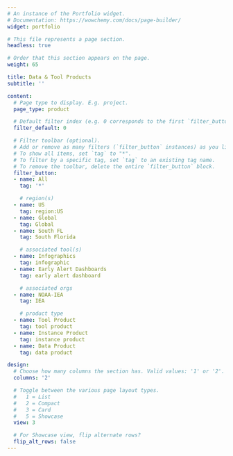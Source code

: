 ```yaml
---
# An instance of the Portfolio widget.
# Documentation: https://wowchemy.com/docs/page-builder/
widget: portfolio

# This file represents a page section.
headless: true

# Order that this section appears on the page.
weight: 65

title: Data & Tool Products
subtitle: ''

content:
  # Page type to display. E.g. project.
  page_type: product

  # Default filter index (e.g. 0 corresponds to the first `filter_button` instance below).
  filter_default: 0

  # Filter toolbar (optional).
  # Add or remove as many filters (`filter_button` instances) as you like.
  # To show all items, set `tag` to "*".
  # To filter by a specific tag, set `tag` to an existing tag name.
  # To remove the toolbar, delete the entire `filter_button` block.
  filter_button:
  - name: All
    tag: '*'

    # region(s)
  - name: US
    tag: region:US
  - name: Global
    tag: Global
  - name: South FL
    tag: South Florida

    # associated tool(s)
  - name: Infographics
    tag: infographic
  - name: Early Alert Dashboards
    tag: early alert dashboard

    # associated orgs
  - name: NOAA-IEA
    tag: IEA

    # product type
  - name: Tool Product
    tag: tool product
  - name: Instance Product
    tag: instance product
  - name: Data Product
    tag: data product

design:
  # Choose how many columns the section has. Valid values: '1' or '2'.
  columns: '2'

  # Toggle between the various page layout types.
  #   1 = List
  #   2 = Compact
  #   3 = Card
  #   5 = Showcase
  view: 3

  # For Showcase view, flip alternate rows?
  flip_alt_rows: false
---
```

